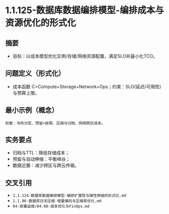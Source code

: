 ﻿# 1.1.125-数据库数据编排模型-编排成本与资源优化的形式化

## 摘要

- 目标：以成本模型优化实例/存储/网络资源配置，满足SLO并最小化TCO。

## 问题定义（形式化）

- 成本函数 C=Compute+Storage+Network+Ops；约束：SLO(延迟/可用性)与预算上限。

## 最小示例（概念）

```text
权衡：冷热分层、预留+按需、压缩与归档、网络跨区成本。
```

## 实务要点

- 归档与TTL：降低存储成本；
- 预留与自动伸缩：平衡峰谷；
- 数据近置：减少跨区与跨云传输。

## 交叉引用

- `1.1.124-数据库数据编排模型-编排扩展性与弹性伸缩的形式化.md`
- `1.1.86-数据库日志压缩-增量编码与压缩率优化.md`
- `04-部署运维/04.08-成本优化与FinOps.md`
